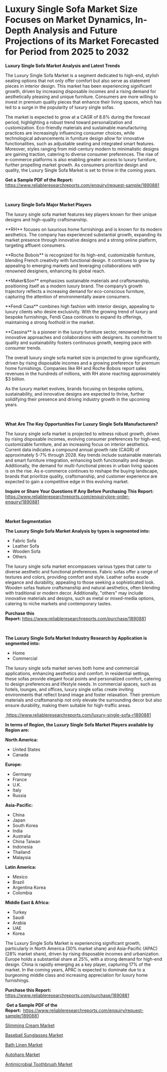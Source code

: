 <p><h1>Luxury Single Sofa Market Size Focuses on Market Dynamics, In-Depth Analysis and Future Projections of its Market Forecasted for Period from 2025 to 2032</h1></p><p><strong>Luxury Single Sofa Market Analysis and Latest Trends</strong></p>
<p><p>The Luxury Single Sofa Market is a segment dedicated to high-end, stylish seating options that not only offer comfort but also serve as statement pieces in interior design. This market has been experiencing significant growth, driven by increasing disposable incomes and a rising demand for aesthetically pleasing and unique furniture. Consumers are more willing to invest in premium quality pieces that enhance their living spaces, which has led to a surge in the popularity of luxury single sofas.</p><p>The market is expected to grow at a CAGR of 8.8% during the forecast period, highlighting a robust trend toward personalization and customization. Eco-friendly materials and sustainable manufacturing practices are increasingly influencing consumer choices, while technological advancements in furniture design allow for innovative functionalities, such as adjustable seating and integrated smart features. Moreover, styles ranging from mid-century modern to minimalistic designs are gaining traction, catering to diverse consumer preferences. The rise of e-commerce platforms is also enabling greater access to luxury furniture, further propelling market growth. As consumers prioritize design and quality, the Luxury Single Sofa Market is set to thrive in the coming years.</p></p>
<p><strong>Get a Sample PDF of the Report:&nbsp;</strong> <a href="https://www.reliableresearchreports.com/enquiry/request-sample/1890881?utm_campaign=13&utm_medium=2&utm_source=Github&utm_content=ia&utm_term=05042025&utm_id=luxury-single-sofa">https://www.reliableresearchreports.com/enquiry/request-sample/1890881</a></p>
<p>&nbsp;</p>
<p><strong>Luxury Single Sofa Major Market Players</strong></p>
<p><p>The luxury single sofa market features key players known for their unique designs and high-quality craftsmanship. </p><p>**RH** focuses on luxurious home furnishings and is known for its modern aesthetics. The company has experienced substantial growth, expanding its market presence through innovative designs and a strong online platform, targeting affluent consumers. </p><p>**Roche Bobois** is recognized for its high-end, customizable furniture, blending French creativity with functional design. It continues to grow by appealing to emerging markets and leveraging collaborations with renowned designers, enhancing its global reach.</p><p>**Maker&Son** emphasizes sustainable materials and craftsmanship, positioning itself as a modern luxury brand. The company’s growth trajectory reflects a increasing demand for eco-conscious furniture, capturing the attention of environmentally aware consumers.</p><p>**Fendi Casa** combines high fashion with interior design, appealing to luxury clients who desire exclusivity. With the growing trend of luxury and bespoke furnishings, Fendi Casa continues to expand its offerings, maintaining a strong foothold in the market.</p><p>**Cassina** is a pioneer in the luxury furniture sector, renowned for its innovative approaches and collaborations with designers. Its commitment to quality and sustainability fosters continuous growth, keeping pace with consumer trends.</p><p>The overall luxury single sofa market size is projected to grow significantly, driven by rising disposable incomes and a growing preference for premium home furnishings. Companies like RH and Roche Bobois report sales revenues in the hundreds of millions, with RH alone reaching approximately $3 billion. </p><p>As the luxury market evolves, brands focusing on bespoke options, sustainability, and innovative designs are expected to thrive, further solidifying their presence and driving industry growth in the upcoming years.</p></p>
<p>&nbsp;</p>
<p><strong>What Are The Key Opportunities For Luxury Single Sofa Manufacturers?</strong></p>
<p><p>The luxury single sofa market is projected to witness robust growth, driven by rising disposable incomes, evolving consumer preferences for high-end, customizable furniture, and an increasing focus on interior aesthetics. Current data indicates a compound annual growth rate (CAGR) of approximately 5-7% through 2028. Key trends include sustainable materials and smart furniture integration, enhancing both functionality and design. Additionally, the demand for multi-functional pieces in urban living spaces is on the rise. As e-commerce continues to reshape the buying landscape, brands that prioritize quality, craftsmanship, and customer experience are expected to gain a competitive edge in this evolving market.</p></p>
<p><strong>Inquire or Share Your Questions If Any Before Purchasing This Report:</strong> <a href="https://www.reliableresearchreports.com/enquiry/pre-order-enquiry/1890881?utm_campaign=13&utm_medium=2&utm_source=Github&utm_content=ia&utm_term=05042025&utm_id=luxury-single-sofa">https://www.reliableresearchreports.com/enquiry/pre-order-enquiry/1890881</a></p>
<p>&nbsp;</p>
<p><strong>Market Segmentation</strong></p>
<p><strong>The Luxury Single Sofa Market Analysis by types is segmented into:</strong></p>
<p><ul><li>Fabric Sofa</li><li>Leather Sofa</li><li>Wooden Sofa</li><li>Others</li></ul></p>
<p><p>The luxury single sofa market encompasses various types that cater to diverse aesthetic and functional preferences. Fabric sofas offer a range of textures and colors, providing comfort and style. Leather sofas exude elegance and durability, appealing to those seeking a sophisticated look. Wooden sofas feature craftsmanship and natural aesthetics, often blending with traditional or modern decor. Additionally, "others" may include innovative materials and designs, such as metal or mixed-media options, catering to niche markets and contemporary tastes.</p></p>
<p><strong>Purchase this Report:&nbsp;</strong><a href="https://www.reliableresearchreports.com/purchase/1890881?utm_campaign=13&utm_medium=2&utm_source=Github&utm_content=ia&utm_term=05042025&utm_id=luxury-single-sofa">https://www.reliableresearchreports.com/purchase/1890881</a></p>
<p>&nbsp;</p>
<p><strong>The Luxury Single Sofa Market Industry Research by Application is segmented into:</strong></p>
<p><ul><li>Home</li><li>Commercial</li></ul></p>
<p><p>The luxury single sofa market serves both home and commercial applications, enhancing aesthetics and comfort. In residential settings, these sofas provide elegant focal points and personalized comfort, catering to design preferences and lifestyle needs. In commercial spaces, such as hotels, lounges, and offices, luxury single sofas create inviting environments that reflect brand image and foster relaxation. Their premium materials and craftsmanship not only elevate the surrounding decor but also ensure durability, making them suitable for high-traffic areas.</p></p>
<p><a href="https://www.reliableresearchreports.com/luxury-single-sofa-r1890881?utm_campaign=13&utm_medium=2&utm_source=Github&utm_content=ia&utm_term=05042025&utm_id=luxury-single-sofa">&nbsp;https://www.reliableresearchreports.com/luxury-single-sofa-r1890881</a></p>
<p><strong>In terms of Region, the Luxury Single Sofa Market Players available by Region are:</strong></p>
<p>
    <p> <strong> North America: </strong>
        <ul>
            <li>United States</li>
            <li>Canada</li>
        </ul>
        </p> 
    <p> <strong> Europe: </strong>
        <ul>
            <li>Germany</li>
            <li>France</li>
            <li>U.K.</li>
            <li>Italy</li>
            <li>Russia</li>
        </ul>
        </p> 
    <p> <strong> Asia-Pacific: </strong>
        <ul>
            <li>China</li>
            <li>Japan</li>
            <li>South Korea</li>
            <li>India</li>
            <li>Australia</li>
            <li>China Taiwan</li>
            <li>Indonesia</li>
            <li>Thailand</li>
            <li>Malaysia</li>
        </ul>
        </p> 
    <p> <strong> Latin America: </strong>
        <ul>
            <li>Mexico</li>
            <li>Brazil</li>
            <li>Argentina Korea</li>
            <li>Colombia</li>
        </ul>
        </p> 
    <p> <strong> Middle East & Africa: </strong>
        <ul>
            <li>Turkey</li>
            <li>Saudi</li>
            <li>Arabia</li>
            <li>UAE</li>
            <li>Korea</li>
        </ul>
    </p>
    </p>
<p><p>The Luxury Single Sofa Market is experiencing significant growth, particularly in North America (30% market share) and Asia-Pacific (APAC) (28% market share), driven by rising disposable incomes and urbanization. Europe holds a substantial share at 25%, with a strong demand for high-end design. China is rapidly emerging as a key player, capturing 17% of the market. In the coming years, APAC is expected to dominate due to a burgeoning middle class and increasing appreciation for luxury home furnishings.</p></p>
<p><strong>Purchase this Report: </strong><a href="https://www.reliableresearchreports.com/purchase/1890881?utm_campaign=13&utm_medium=2&utm_source=Github&utm_content=ia&utm_term=05042025&utm_id=luxury-single-sofa">https://www.reliableresearchreports.com/purchase/1890881</a></p>
<p>&nbsp;<strong>Get a Sample PDF of the Report:&nbsp;&nbsp;</strong><a href="https://www.reliableresearchreports.com/enquiry/request-sample/1890881?utm_campaign=13&utm_medium=2&utm_source=Github&utm_content=ia&utm_term=05042025&utm_id=luxury-single-sofa">https://www.reliableresearchreports.com/enquiry/request-sample/1890881</a></p>
<p><strong></strong></p>
<p><p><a href="https://github.com/roehrtizonov/Market-Research-Report-List-1/blob/main/slimming-cream-market.md?utm_campaign=13&utm_medium=2&utm_source=Github&utm_content=ia&utm_term=05042025&utm_id=luxury-single-sofa">Slimming Cream Market</a></p><p><a href="https://github.com/welidaeisya/Market-Research-Report-List-1/blob/main/baseball-sunglasses-market.md?utm_campaign=13&utm_medium=2&utm_source=Github&utm_content=ia&utm_term=05042025&utm_id=luxury-single-sofa">Baseball Sunglasses Market</a></p><p><a href="https://github.com/donsonjupa/Market-Research-Report-List-1/blob/main/bath-linen-market.md?utm_campaign=13&utm_medium=2&utm_source=Github&utm_content=ia&utm_term=05042025&utm_id=luxury-single-sofa">Bath Linen Market</a></p><p><a href="https://github.com/sgroitrieu7f/Market-Research-Report-List-1/blob/main/autoharp-market.md?utm_campaign=13&utm_medium=2&utm_source=Github&utm_content=ia&utm_term=05042025&utm_id=luxury-single-sofa">Autoharp Market</a></p><p><a href="https://github.com/zhininzacher/Market-Research-Report-List-1/blob/main/antimicrobial-toothbrush-market.md?utm_campaign=13&utm_medium=2&utm_source=Github&utm_content=ia&utm_term=05042025&utm_id=luxury-single-sofa">Antimicrobial Toothbrush Market</a></p></p>